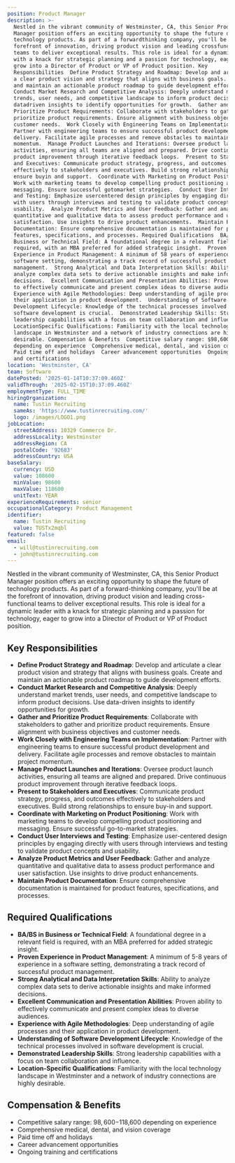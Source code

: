 ```yaml
---
position: Product Manager
description: >-
  Nestled in the vibrant community of Westminster, CA, this Senior Product
  Manager position offers an exciting opportunity to shape the future of
  technology products. As part of a forwardthinking company, you'll be at the
  forefront of innovation, driving product vision and leading crossfunctional
  teams to deliver exceptional results. This role is ideal for a dynamic leader
  with a knack for strategic planning and a passion for technology, eager to
  grow into a Director of Product or VP of Product position. Key
  Responsibilities  Define Product Strategy and Roadmap: Develop and articulate
  a clear product vision and strategy that aligns with business goals. Create
  and maintain an actionable product roadmap to guide development efforts. 
  Conduct Market Research and Competitive Analysis: Deeply understand market
  trends, user needs, and competitive landscape to inform product decisions. Use
  datadriven insights to identify opportunities for growth.  Gather and
  Prioritize Product Requirements: Collaborate with stakeholders to gather and
  prioritize product requirements. Ensure alignment with business objectives and
  customer needs.  Work Closely with Engineering Teams on Implementation:
  Partner with engineering teams to ensure successful product development and
  delivery. Facilitate agile processes and remove obstacles to maintain project
  momentum.  Manage Product Launches and Iterations: Oversee product launch
  activities, ensuring all teams are aligned and prepared. Drive continuous
  product improvement through iterative feedback loops.  Present to Stakeholders
  and Executives: Communicate product strategy, progress, and outcomes
  effectively to stakeholders and executives. Build strong relationships to
  ensure buyin and support.  Coordinate with Marketing on Product Positioning:
  Work with marketing teams to develop compelling product positioning and
  messaging. Ensure successful gotomarket strategies.  Conduct User Interviews
  and Testing: Emphasize usercentered design principles by engaging directly
  with users through interviews and testing to validate product concepts and
  usability.  Analyze Product Metrics and User Feedback: Gather and analyze
  quantitative and qualitative data to assess product performance and user
  satisfaction. Use insights to drive product enhancements.  Maintain Product
  Documentation: Ensure comprehensive documentation is maintained for product
  features, specifications, and processes. Required Qualifications  BA/BS in
  Business or Technical Field: A foundational degree in a relevant field is
  required, with an MBA preferred for added strategic insight.  Proven
  Experience in Product Management: A minimum of 58 years of experience in a
  software setting, demonstrating a track record of successful product
  management.  Strong Analytical and Data Interpretation Skills: Ability to
  analyze complex data sets to derive actionable insights and make informed
  decisions.  Excellent Communication and Presentation Abilities: Proven ability
  to effectively communicate and present complex ideas to diverse audiences. 
  Experience with Agile Methodologies: Deep understanding of agile processes and
  their application in product development.  Understanding of Software
  Development Lifecycle: Knowledge of the technical processes involved in
  software development is crucial.  Demonstrated Leadership Skills: Strong
  leadership capabilities with a focus on team collaboration and influence. 
  LocationSpecific Qualifications: Familiarity with the local technology
  landscape in Westminster and a network of industry connections are highly
  desirable. Compensation & Benefits  Competitive salary range: $98,600$118,600
  depending on experience  Comprehensive medical, dental, and vision coverage 
  Paid time off and holidays  Career advancement opportunities  Ongoing training
  and certifications
location: 'Westminster, CA'
team: Software
datePosted: '2025-01-14T10:37:09.460Z'
validThrough: '2025-02-15T10:37:09.460Z'
employmentType: FULL_TIME
hiringOrganization:
  name: Tustin Recruiting
  sameAs: 'https://www.tustinrecruiting.com/'
  logo: /images/LOGO1.png
jobLocation:
  streetAddress: 10329 Commerce Dr.
  addressLocality: Westminster
  addressRegion: CA
  postalCode: '92683'
  addressCountry: USA
baseSalary:
  currency: USD
  value: 108600
  minValue: 98600
  maxValue: 118600
  unitText: YEAR
experienceRequirements: senior
occupationalCategory: Product Management
identifier:
  name: Tustin Recruiting
  value: TUSTx2mqbl
featured: false
email:
  - will@tustinrecruiting.com
  - john@tustinrecruiting.com
---
```




Nestled in the vibrant community of Westminster, CA, this Senior Product Manager position offers an exciting opportunity to shape the future of technology products. As part of a forward-thinking company, you'll be at the forefront of innovation, driving product vision and leading cross-functional teams to deliver exceptional results. This role is ideal for a dynamic leader with a knack for strategic planning and a passion for technology, eager to grow into a Director of Product or VP of Product position.

## Key Responsibilities

- **Define Product Strategy and Roadmap**: Develop and articulate a clear product vision and strategy that aligns with business goals. Create and maintain an actionable product roadmap to guide development efforts.
- **Conduct Market Research and Competitive Analysis**: Deeply understand market trends, user needs, and competitive landscape to inform product decisions. Use data-driven insights to identify opportunities for growth.
- **Gather and Prioritize Product Requirements**: Collaborate with stakeholders to gather and prioritize product requirements. Ensure alignment with business objectives and customer needs.
- **Work Closely with Engineering Teams on Implementation**: Partner with engineering teams to ensure successful product development and delivery. Facilitate agile processes and remove obstacles to maintain project momentum.
- **Manage Product Launches and Iterations**: Oversee product launch activities, ensuring all teams are aligned and prepared. Drive continuous product improvement through iterative feedback loops.
- **Present to Stakeholders and Executives**: Communicate product strategy, progress, and outcomes effectively to stakeholders and executives. Build strong relationships to ensure buy-in and support.
- **Coordinate with Marketing on Product Positioning**: Work with marketing teams to develop compelling product positioning and messaging. Ensure successful go-to-market strategies.
- **Conduct User Interviews and Testing**: Emphasize user-centered design principles by engaging directly with users through interviews and testing to validate product concepts and usability.
- **Analyze Product Metrics and User Feedback**: Gather and analyze quantitative and qualitative data to assess product performance and user satisfaction. Use insights to drive product enhancements.
- **Maintain Product Documentation**: Ensure comprehensive documentation is maintained for product features, specifications, and processes.

## Required Qualifications

- **BA/BS in Business or Technical Field**: A foundational degree in a relevant field is required, with an MBA preferred for added strategic insight.
- **Proven Experience in Product Management**: A minimum of 5-8 years of experience in a software setting, demonstrating a track record of successful product management.
- **Strong Analytical and Data Interpretation Skills**: Ability to analyze complex data sets to derive actionable insights and make informed decisions.
- **Excellent Communication and Presentation Abilities**: Proven ability to effectively communicate and present complex ideas to diverse audiences.
- **Experience with Agile Methodologies**: Deep understanding of agile processes and their application in product development.
- **Understanding of Software Development Lifecycle**: Knowledge of the technical processes involved in software development is crucial.
- **Demonstrated Leadership Skills**: Strong leadership capabilities with a focus on team collaboration and influence.
- **Location-Specific Qualifications**: Familiarity with the local technology landscape in Westminster and a network of industry connections are highly desirable.

## Compensation & Benefits

- Competitive salary range: $98,600-$118,600 depending on experience
- Comprehensive medical, dental, and vision coverage
- Paid time off and holidays
- Career advancement opportunities
- Ongoing training and certifications
